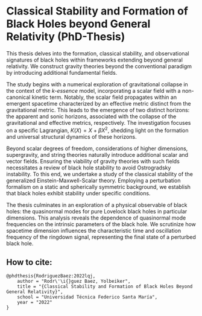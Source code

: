 # Classical Stability and Formation of Black Holes beyond General Relativity (PhD-Thesis)

This thesis delves into the formation, classical stability, and observational signatures of black holes within frameworks extending beyond general relativity. We construct gravity theories beyond the conventional paradigm by introducing additional fundamental fields.

The study begins with a numerical exploration of gravitational collapse in the context of the *k-essence* model, incorporating a scalar field with a non-canonical kinetic term. Notably, the scalar field propagates within an emergent spacetime characterized by an effective metric distinct from the gravitational metric. This leads to the emergence of two distinct horizons: the apparent and sonic horizons, associated with the collapse of the gravitational and effective metrics, respectively. The investigation focuses on a specific Lagrangian, $K(X) = X + \beta X^2$, shedding light on the formation and universal structural dynamics of these horizons.

Beyond scalar degrees of freedom, considerations of higher dimensions, supergravity, and string theories naturally introduce additional scalar and vector fields. Ensuring the viability of gravity theories with such fields necessitates a review of black hole stability to avoid Ostrogradsky instability. To this end, we undertake a study of the classical stability of the generalized Einstein-Maxwell-Scalar theory. Employing a perturbation formalism on a static and spherically symmetric background, we establish that black holes exhibit stability under specific conditions.

The thesis culminates in an exploration of a physical observable of black holes: the quasinormal modes for pure Lovelock black holes in particular dimensions. This analysis reveals the dependence of quasinormal mode frequencies on the intrinsic parameters of the black hole. We scrutinize how spacetime dimension influences the characteristic time and oscillation frequency of the ringdown signal, representing the final state of a perturbed black hole.

## How to cite:
    @phdthesis{RodriguezBaez:2022lqj,
        author = "Rodr\'\i{}guez Baez, Yolbeiker",
        title = "{Classical Stability and Formation of Black Holes Beyond General Relativity}",
        school = "Universidad Técnica Federico Santa María",
        year = "2022"
    }
